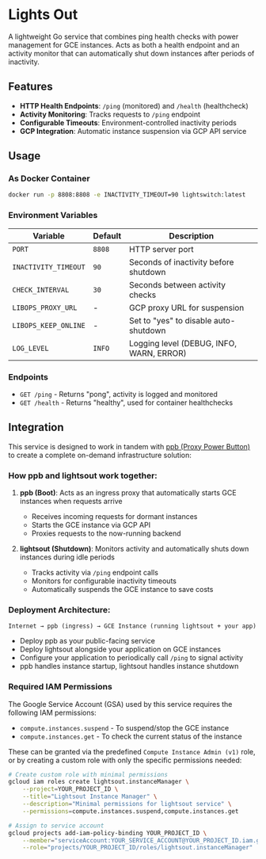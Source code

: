 # Lights Out

A lightweight Go service that combines ping health checks with power management for GCE instances. Acts as both a health endpoint and an activity monitor that can automatically shut down instances after periods of inactivity.

## Features

- **HTTP Health Endpoints**: `/ping` (monitored) and `/health` (healthcheck)
- **Activity Monitoring**: Tracks requests to `/ping` endpoint
- **Configurable Timeouts**: Environment-controlled inactivity periods
- **GCP Integration**: Automatic instance suspension via GCP API service

## Usage

### As Docker Container

```bash
docker run -p 8808:8808 -e INACTIVITY_TIMEOUT=90 lightswitch:latest
```

### Environment Variables

| Variable             | Default | Description                              |
| -------------------- | ------- | ---------------------------------------- |
| `PORT`               | `8808`  | HTTP server port                         |
| `INACTIVITY_TIMEOUT` | `90`    | Seconds of inactivity before shutdown    |
| `CHECK_INTERVAL`     | `30`    | Seconds between activity checks          |
| `LIBOPS_PROXY_URL`   | -       | GCP proxy URL for suspension             |
| `LIBOPS_KEEP_ONLINE` | -       | Set to "yes" to disable auto-shutdown    |
| `LOG_LEVEL`          | `INFO`  | Logging level (DEBUG, INFO, WARN, ERROR) |

### Endpoints

- `GET /ping` - Returns "pong", activity is logged and monitored
- `GET /health` - Returns "healthy", used for container healthchecks

## Integration

This service is designed to work in tandem with [ppb (Proxy Power Button)](https://github.com/libops/ppb) to create a complete on-demand infrastructure solution:

### How ppb and lightsout work together:

1. **ppb (Boot)**: Acts as an ingress proxy that automatically starts GCE instances when requests arrive
   - Receives incoming requests for dormant instances
   - Starts the GCE instance via GCP API
   - Proxies requests to the now-running backend
   
2. **lightsout (Shutdown)**: Monitors activity and automatically shuts down instances during idle periods
   - Tracks activity via `/ping` endpoint calls
   - Monitors for configurable inactivity timeouts
   - Automatically suspends the GCE instance to save costs

### Deployment Architecture:

```
Internet → ppb (ingress) → GCE Instance (running lightsout + your app)
```

- Deploy ppb as your public-facing service
- Deploy lightsout alongside your application on GCE instances
- Configure your application to periodically call `/ping` to signal activity
- ppb handles instance startup, lightsout handles instance shutdown

### Required IAM Permissions

The Google Service Account (GSA) used by this service requires the following IAM permissions:

- `compute.instances.suspend` - To suspend/stop the GCE instance
- `compute.instances.get` - To check the current status of the instance

These can be granted via the predefined `Compute Instance Admin (v1)` role, or by creating a custom role with only the specific permissions needed:

```bash
# Create custom role with minimal permissions
gcloud iam roles create lightsout.instanceManager \
    --project=YOUR_PROJECT_ID \
    --title="Lightsout Instance Manager" \
    --description="Minimal permissions for lightsout service" \
    --permissions=compute.instances.suspend,compute.instances.get

# Assign to service account
gcloud projects add-iam-policy-binding YOUR_PROJECT_ID \
    --member="serviceAccount:YOUR_SERVICE_ACCOUNT@YOUR_PROJECT_ID.iam.gserviceaccount.com" \
    --role="projects/YOUR_PROJECT_ID/roles/lightsout.instanceManager"
```
